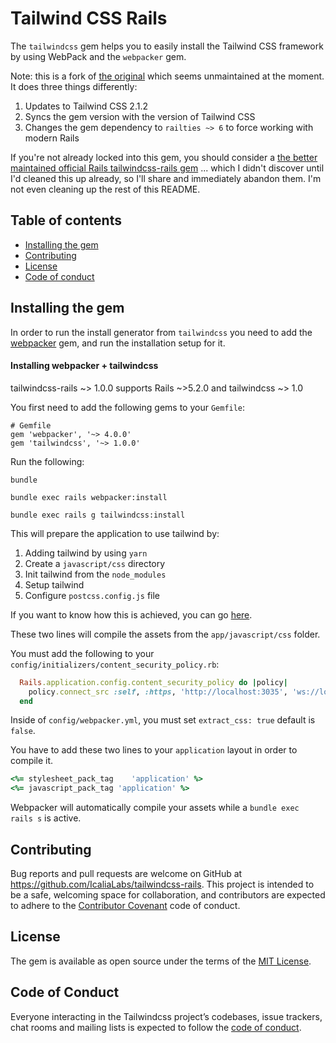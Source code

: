 # Tailwind CSS Rails

The `tailwindcss` gem helps you to easily install the Tailwind CSS framework by using WebPack and the `webpacker` gem.

Note: this is a fork of [the original](https://github.com/IcaliaLabs/tailwindcss-rails) which seems unmaintained at the moment. It does three things differently:

1. Updates to Tailwind CSS 2.1.2
2. Syncs the gem version with the version of Tailwind CSS
3. Changes the gem dependency to `railties ~> 6` to force working with modern Rails

If you're not already locked into this gem, you should consider a [the better maintained official Rails tailwindcss-rails gem](https://github.com/rails/tailwindcss-rails) ... which I didn't discover until I'd cleaned this up already, so I'll share and immediately abandon them. I'm not even cleaning up the rest of this README.

## Table of contents

- [Installing the gem](#installing-the-gem)
- [Contributing](#contributing)
- [License](#license)
- [Code of conduct](code-of-conduct)



## Installing the gem

In order to run the install generator from `tailwindcss` you need to add the [webpacker](https://github.com/rails/webpacker) gem, and run the installation setup for it.



#### Installing webpacker + tailwindcss

tailwindcss-rails ~> 1.0.0 supports Rails ~>5.2.0 and tailwindcss ~> 1.0

You first need to add the following gems to your `Gemfile`:

```
# Gemfile
gem 'webpacker', '~> 4.0.0'
gem 'tailwindcss', '~> 1.0.0'
```

Run the following:

```shell
bundle

bundle exec rails webpacker:install

bundle exec rails g tailwindcss:install
```

This will prepare the application to use tailwind by:

1. Adding tailwind by using `yarn`
2. Create a `javascript/css` directory
3. Init tailwind from the `node_modules`
4. Setup tailwind
5. Configure `postcss.config.js` file

If you want to know how this is achieved, you can go [here](https://github.com/IcaliaLabs/tailwindcss-rails/blob/master/lib/generators/tailwindcss/install_generator.rb).

These two lines will compile the assets from the `app/javascript/css` folder.

You must add the following to your `config/initializers/content_security_policy.rb`:
```ruby
  Rails.application.config.content_security_policy do |policy|
    policy.connect_src :self, :https, 'http://localhost:3035', 'ws://localhost:3035' if Rails.env.development?
  end
```

Inside of `config/webpacker.yml`, you must set `extract_css: true` default is `false`.

You have to add these two lines to your `application` layout in order to compile it.

```ruby
<%= stylesheet_pack_tag    'application' %>
<%= javascript_pack_tag 'application' %>
```

Webpacker will automatically compile your assets while a `bundle exec rails s` is active.

## Contributing

Bug reports and pull requests are welcome on GitHub at https://github.com/IcaliaLabs/tailwindcss-rails. This project is intended to be a safe, welcoming space for collaboration, and contributors are expected to adhere to the [Contributor Covenant](http://contributor-covenant.org) code of conduct.

## License

The gem is available as open source under the terms of the [MIT License](https://opensource.org/licenses/MIT).

## Code of Conduct

Everyone interacting in the Tailwindcss project’s codebases, issue trackers, chat rooms and mailing lists is expected to follow the [code of conduct](https://github.com/[USERNAME]/tailwindcss/blob/master/CODE_OF_CONDUCT.md).

